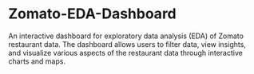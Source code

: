 # Zomato-EDA-Dashboard
An interactive dashboard for exploratory data analysis (EDA) of Zomato restaurant data. The dashboard allows users to filter data, view insights, and visualize various aspects of the restaurant data through interactive charts and maps.
